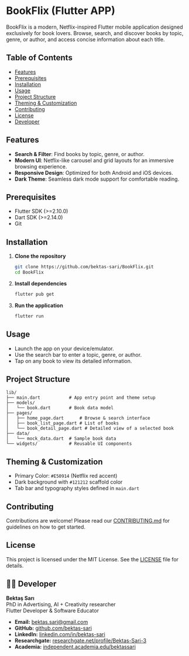 # BookFlix (Flutter APP)

BookFlix is a modern, Netflix-inspired Flutter mobile application designed exclusively for book lovers. 
Browse, search, and discover books by topic, genre, or author, and access concise information about each title.

## Table of Contents

* [Features](#features)
* [Prerequisites](#prerequisites)
* [Installation](#installation)
* [Usage](#usage)
* [Project Structure](#project-structure)
* [Theming & Customization](#theming--customization)
* [Contributing](#contributing)
* [License](#license)
* [ Developer](#developer)

## Features

* **Search & Filter**: Find books by topic, genre, or author.
* **Modern UI**: Netflix-like carousel and grid layouts for an immersive browsing experience.
* **Responsive Design**: Optimized for both Android and iOS devices.
* **Dark Theme**: Seamless dark mode support for comfortable reading.

## Prerequisites

* Flutter SDK (>=2.10.0)
* Dart SDK (>=2.14.0)
* Git

## Installation

1. **Clone the repository**

   ```bash
   git clone https://github.com/bektas-sari/BookFlix.git
   cd BookFlix
   ```
2. **Install dependencies**

   ```bash
   flutter pub get
   ```
3. **Run the application**

   ```bash
   flutter run
   ```

## Usage

* Launch the app on your device/emulator.
* Use the search bar to enter a topic, genre, or author.
* Tap on any book to view its detailed information.

## Project Structure

```
lib/
├── main.dart           # App entry point and theme setup
├── models/
│   └── book.dart       # Book data model
├── pages/
│   ├── home_page.dart      # Browse & search interface
│   ├── book_list_page.dart # List of books
│   └── book_detail_page.dart # Detailed view of a selected book
├── data/
│   └── mock_data.dart  # Sample book data
└── widgets/            # Reusable UI components
```

## Theming & Customization

* Primary Color: `#E50914` (Netflix red accent)
* Dark background with `#121212` scaffold color
* Tab bar and typography styles defined in `main.dart`

## Contributing

Contributions are welcome! Please read our [CONTRIBUTING.md](CONTRIBUTING.md) for guidelines on how to get started.

## License

This project is licensed under the MIT License. See the [LICENSE](LICENSE) file for details.

## 👨‍💻 Developer

**Bektaş Sarı**<br>
PhD in Advertising, AI + Creativity researcher<br>
Flutter Developer & Software Educator<br>

- **Email:** [bektas.sari@gmail.com](mailto:bektas.sari@gmail.com)  
- **GitHub:** [github.com/bektas-sari](https://github.com/bektas-sari)  
- **LinkedIn:** [linkedin.com/in/bektas-sari](https://www.linkedin.com/in/bektas-sari)  
- **Researchgate:** [researchgate.net/profile/Bektas-Sari-3](https://www.researchgate.net/profile/Bektas-Sari-3)  
- **Academia:** [independent.academia.edu/bektassari](https://independent.academia.edu/bektassari)
